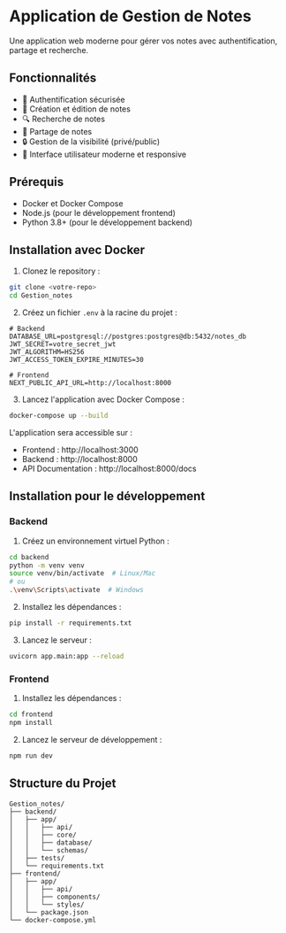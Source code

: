 # Application de Gestion de Notes

Une application web moderne pour gérer vos notes avec authentification, partage et recherche.

## Fonctionnalités

- 🔐 Authentification sécurisée
- 📝 Création et édition de notes
- 🔍 Recherche de notes
- 👥 Partage de notes
- 🔒 Gestion de la visibilité (privé/public)
- 🎨 Interface utilisateur moderne et responsive

## Prérequis

- Docker et Docker Compose
- Node.js (pour le développement frontend)
- Python 3.8+ (pour le développement backend)

## Installation avec Docker

1. Clonez le repository :
```bash
git clone <votre-repo>
cd Gestion_notes
```

2. Créez un fichier `.env` à la racine du projet :
```env
# Backend
DATABASE_URL=postgresql://postgres:postgres@db:5432/notes_db
JWT_SECRET=votre_secret_jwt
JWT_ALGORITHM=HS256
JWT_ACCESS_TOKEN_EXPIRE_MINUTES=30

# Frontend
NEXT_PUBLIC_API_URL=http://localhost:8000
```

3. Lancez l'application avec Docker Compose :
```bash
docker-compose up --build
```

L'application sera accessible sur :
- Frontend : http://localhost:3000
- Backend : http://localhost:8000
- API Documentation : http://localhost:8000/docs

## Installation pour le développement

### Backend

1. Créez un environnement virtuel Python :
```bash
cd backend
python -m venv venv
source venv/bin/activate  # Linux/Mac
# ou
.\venv\Scripts\activate  # Windows
```

2. Installez les dépendances :
```bash
pip install -r requirements.txt
```

3. Lancez le serveur :
```bash
uvicorn app.main:app --reload
```

### Frontend

1. Installez les dépendances :
```bash
cd frontend
npm install
```

2. Lancez le serveur de développement :
```bash
npm run dev
```

## Structure du Projet

```
Gestion_notes/
├── backend/
│   ├── app/
│   │   ├── api/
│   │   ├── core/
│   │   ├── database/
│   │   └── schemas/
│   ├── tests/
│   └── requirements.txt
├── frontend/
│   ├── app/
│   │   ├── api/
│   │   ├── components/
│   │   └── styles/
│   └── package.json
└── docker-compose.yml
```